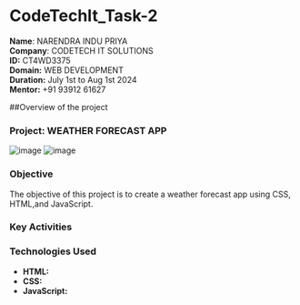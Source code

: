 # CodeTechIt_Task-2
**Name**: NARENDRA INDU PRIYA <br/>
**Company**: CODETECH IT SOLUTIONS <br/>
**ID:** CT4WD3375 <br/>
**Domain:** WEB DEVELOPMENT<br/>
**Duration:** July 1st to Aug 1st 2024<br/>
**Mentor:** +91 93912 61627 <br/>


##Overview of the project

### Project: WEATHER FORECAST APP

![image](https://github.com/indu-p19/CodeTechIt_Task-2/assets/175217202/de2ac7d7-5272-4823-8aa0-bd5469595afc)
![image](https://github.com/indu-p19/CodeTechIt_Task-2/assets/175217202/40cb20b1-0c71-45f3-8024-9d9f5a2760e4)




### Objective
The objective of this project is to create a weather forecast app using CSS, HTML,and JavaScript.

### Key Activities


### Technologies Used
- **HTML:**
- **CSS:**
- **JavaScript:**

